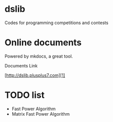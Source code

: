 dslib
=============
Codes for programming competitions and contests

Online documents
=============

Powered by mkdocs, a great tool.

Documents Link

[http://dslib.plusplus7.com][1]

[1]: http://dslib.plusplus7.com

TODO list
=============
* Fast Power Algorithm
* Matrix Fast Power Algorithm
